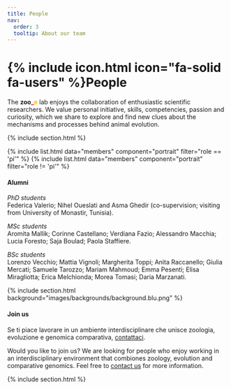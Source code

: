 ```yaml
---
title: People
nav:
  order: 3
  tooltip: About our team
---
```


# {% include icon.html icon="fa-solid fa-users" %}People

The **zoo**<span style="color:#e30022">**_**</span><span style="color:#ffbf00">**e**</span> lab enjoys the collaboration of enthusiastic scientific researchers. We value personal initiative, skills, competencies, passion and curiosity, which we share to explore and find new clues about the mechanisms and processes behind animal evolution.

{% include section.html %}

{% include list.html data="members" component="portrait" filter="role == 'pi'" %}
{% include list.html data="members" component="portrait" filter="role != 'pi'" %}



#### Alumni
*PhD students*  
Federica Valerio; Nihel Oueslati and Asma Ghedir (co-supervision; visiting from University of Monastir, Tunisia).  

*MSc students*  
Aromita Mallik; Corinne Castellano; Verdiana Fazio; Alessandro Macchia; Lucia Foresto; Saja Boulad; Paola Staffiere.  

*BSc students*  
Lorenzo Vecchio; Mattia Vignoli; Margherita Toppi; Anita Raccanello; Giulia Mercati; Samuele Tarozzo; Mariam Mahmoud; Emma Pesenti; Elisa Miragliotta; Erica Melchionda; Morea Tomasi; Daria Marzanati.  

{% include section.html background="images/backgrounds/background.blu.png" %}

#### Join us
Se ti piace lavorare in un ambiente interdisciplinare che unisce zoologia, evoluzione e genomica comparativa, [contattaci](https://evolinus.github.io/zooe/contact/).  

Would you like to join us? We are looking for people who enjoy working in an interdisciplinary environment that combiones zoology, evolution and comparative genomics. Feel free to [contact us](https://evolinus.github.io/zooe/contact/) for more information.


{% include section.html %}

<!--
{% capture content %}

{% include figure.html image="images/photo.jpg" %}
{% include figure.html image="images/photo.jpg" %}
{% include figure.html image="images/photo.jpg" %}

{% endcapture %}

{% include grid.html style="square" content=content %}
-->

